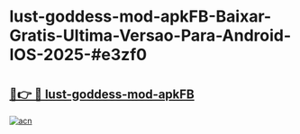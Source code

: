 # lust-goddess-mod-apkFB-Baixar-Gratis-Ultima-Versao-Para-Android-IOS-2025-#e3zf0

# <h2><a href="https://ainizakaria.my?title=lust-goddess-mod-apkFB&ref=25M">🔗👉 🔴 lust-goddess-mod-apkFB</a></h2>

[![acn](https://github.com/user-attachments/assets/0f9c940e-d8b0-45ae-aac7-cd30a18b3e1c)](https://ainizakaria.my?title=lust-goddess-mod-apkFB&ref=25M)

